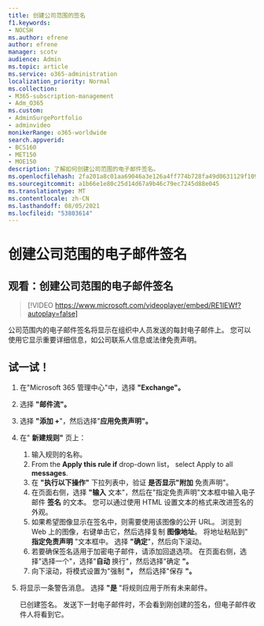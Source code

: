 ```yaml
---
title: 创建公司范围的签名
f1.keywords:
- NOCSH
ms.author: efrene
author: efrene
manager: scotv
audience: Admin
ms.topic: article
ms.service: o365-administration
localization_priority: Normal
ms.collection:
- M365-subscription-management
- Adm_O365
ms.custom:
- AdminSurgePortfolio
- adminvideo
monikerRange: o365-worldwide
search.appverid:
- BCS160
- MET150
- MOE150
description: 了解如何创建公司范围的电子邮件签名。
ms.openlocfilehash: 2fa201a8c01aa69046a3e126a4ff774b728fa49d0631129f109bcf6a1cc7e6fe
ms.sourcegitcommit: a1b66e1e80c25d14d67a9b46c79ec7245d88e045
ms.translationtype: MT
ms.contentlocale: zh-CN
ms.lasthandoff: 08/05/2021
ms.locfileid: "53803614"
---
```

# <a name="create-a-company-wide-email-signature"></a>创建公司范围的电子邮件签名

## <a name="watch-create-a-company-wide-email-signature"></a>观看：创建公司范围的电子邮件签名

> [!VIDEO https://www.microsoft.com/videoplayer/embed/RE1IEWf?autoplay=false]

公司范围内的电子邮件签名将显示在组织中人员发送的每封电子邮件上。 您可以使用它显示重要详细信息，如公司联系人信息或法律免责声明。 

## <a name="try-it"></a>试一试！

1. 在"Microsoft 365 管理中心"中，选择 **"Exchange"。**
1. 选择 **"邮件流"。**
1. 选择 **"添加 +**"，然后选择"**应用免责声明"。**
1. 在" **新建规则"** 页上：
    1. 输入规则的名称。
    1. From the **Apply this rule if** drop-down list， select Apply to all **messages**.
    1. 在 **"执行以下操作"** 下拉列表中，验证 **是否显示"附加** 免责声明"。
    1. 在页面右侧，选择 **"输入** 文本"，然后在"指定免责声明"文本框中输入电子邮件 **签名** 的文本。 您可以通过使用 HTML 设置文本的格式来改进签名的外观。
    1. 如果希望图像显示在签名中，则需要使用该图像的公开 URL。 浏览到 Web 上的图像，右键单击它，然后选择复制 **图像地址**。 将地址粘贴到" **指定免责声明** "文本框中。 选择 **"确定**"，然后向下滚动。
    1. 若要确保签名适用于加密电子邮件，请添加回退选项。 在页面右侧，选择"选择一个"，选择"**自动** 换行"，然后选择"确定 **"。**
    1. 向下滚动，将模式设置为"强制 **"，** 然后选择"保存 **"。**
1. 将显示一条警告消息。 选择 **"是** "将规则应用于所有未来邮件。

    已创建签名。 发送下一封电子邮件时，不会看到刚创建的签名，但电子邮件收件人将看到它。
